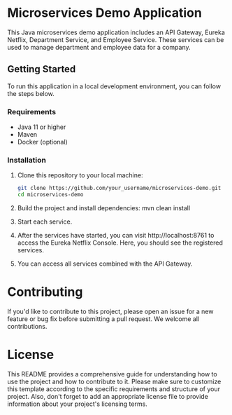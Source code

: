 # Microservices Demo Application

This Java microservices demo application includes an API Gateway, Eureka Netflix, Department Service, and Employee Service. These services can be used to manage department and employee data for a company.

## Getting Started

To run this application in a local development environment, you can follow the steps below.

### Requirements

- Java 11 or higher
- Maven
- Docker (optional)

### Installation

1. Clone this repository to your local machine:

   ```bash
   git clone https://github.com/your_username/microservices-demo.git
   cd microservices-demo
2. Build the project and install dependencies:
  mvn clean install
3. Start each service.
4. After the services have started, you can visit http://localhost:8761 to access the Eureka Netflix Console. Here, you should see the registered services.
5. You can access all services combined with the API Gateway.

# Contributing

If you'd like to contribute to this project, please open an issue for a new feature or bug fix before submitting a pull request. We welcome all contributions.

# License

This README provides a comprehensive guide for understanding how to use the project and how to contribute to it. Please make sure to customize this template according to the specific requirements and structure of your project. Also, don't forget to add an appropriate license file to provide information about your project's licensing terms.

